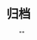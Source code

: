 ---
title: "归档"
description: golang,go语言,go语言笔记,go语言博客
type: archives
author:      ""
image:       ""
tags:        [""]
categories:  [""]
---